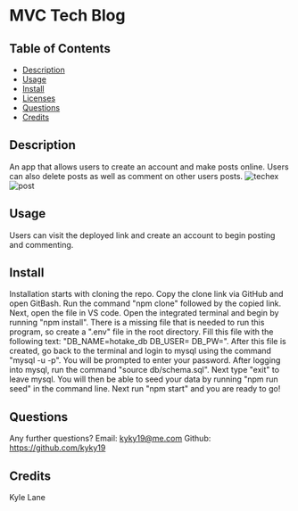 # MVC Tech Blog
  
  ## Table of Contents
  * [Description](#description)
  * [Usage](#usage)
  * [Install](#install)
  * [Licenses](#licenses)
  * [Questions](#questions)
  * [Credits](#credits)
  ## Description
  An app that allows users to create an account and make posts online. Users can also delete posts as well as comment on other users posts. 
  ![techex](https://user-images.githubusercontent.com/106569591/202415586-16418477-026c-46c7-b158-eaddec3a8736.png)
  ![post](https://user-images.githubusercontent.com/106569591/202415599-d7df5471-e95e-4786-87a5-c306cd27ff1c.png)

  ## Usage
  Users can visit the deployed link and create an account to begin posting and commenting.
  ## Install
  Installation starts with cloning the repo. Copy the clone link via GitHub and open GitBash. Run the command "npm clone" followed by the copied link. Next, open the file in VS code. Open the integrated terminal and begin by running "npm install". There is a missing file that is needed to run this program, so create a ".env" file in the root directory. Fill this file with the following text: "DB_NAME=hotake_db   DB_USER=<mysql username>   DB_PW=<mysql password>". After this file is created, go back to the terminal and login to mysql using the command "mysql -u <username> -p". You will be prompted to enter your password. After logging into mysql, run the command "source db/schema.sql". Next type "exit" to leave mysql. You will then be able to seed your data by running "npm run seed" in the command line. Next run "npm start" and you are ready to go!
  ## Questions
  Any further questions?
  Email: kyky19@me.com
  Github: https://github.com/kyky19
  ## Credits
  Kyle Lane
